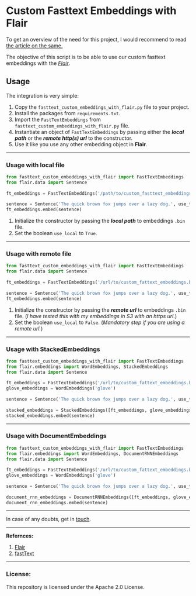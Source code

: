 
  
# Custom Fasttext Embeddings with Flair  
To get an overview of the need for this project, I would recommend to read [the article on the same.](medium) 
  
The objective of this script is to be able to use our custom fasttext embeddings with the *[Flair](https://github.com/zalandoresearch/flair)*.
## Usage  
  
The integration is very simple:

 1. Copy the `fasttext_custom_embeddings_with_flair.py` file to your project. 
 2. Install the packages from `requirements.txt`.
 3. Import the `FastTextEmbeddings` from `fasttext_custom_embeddings_with_flair.py` file.
 4. Instantiate an object of `FastTextEmbeddings` by passing either the ***local path*** or the ***remote http(s) url*** to the constructor. 
 5. Use it like you use any other embedding object in **Flair**.

  ---
### Usage with local file  
  
 ```python 
 from fasttext_custom_embeddings_with_flair import FastTextEmbeddings
 from flair.data import Sentence  
  
ft_embeddings = FastTextEmbeddings('/path/to/custom_fasttext_embeddings.bin', use_local=True)  
  
sentence = Sentence('The quick brown fox jumps over a lazy dog.', use_tokenizer=True)  
ft_embeddings.embed(sentence)  
```

 1. Initialize the constructor by passing the ***local path*** to embeddings `.bin` file. 
 2. Set the boolean `use_local` to `True`. 

  
  ---
### Usage with remote file  
  
 ```python 
from fasttext_custom_embeddings_with_flair import FastTextEmbeddings  
from flair.data import Sentence  
  
ft_embeddings = FastTextEmbeddings('/url/to/custom_fattext_embeddings.bin', use_local=False)  
  
sentence = Sentence('The quick brown fox jumps over a lazy dog.', use_tokenizer=True)  
ft_embeddings.embed(sentence)  
```  

 1. Initialize the constructor by passing the ***remote url*** to embeddings `.bin` file. (*I have tested this with my embeddings in S3 with an https url.*)
 2. Set the boolean `use_local` to `False`. (*Mandatory step if you are using a remote url.*)

  
---
### Usage with StackedEmbeddings  
 ```python 
from fasttext_custom_embeddings_with_flair import FastTextEmbeddings  
from flair.embeddings import WordEmbeddings, StackedEmbeddings  
from flair.data import Sentence  
  
ft_embeddings = FastTextEmbeddings('/url/to/custom_fattext_embeddings.bin', use_local=False)  
glove_embeddings = WordEmbeddings('glove')  
  
sentence = Sentence('The quick brown fox jumps over a lazy dog.', use_tokenizer=True)  
  
stacked_embeddings = StackedEmbeddings([ft_embeddings, glove_embeddings]) 
stacked_embeddings.embed(sentence)  
```  
  
---
### Usage with DocumentEmbeddings  
 ```python 
from fasttext_custom_embeddings_with_flair import FastTextEmbeddings  
from flair.embeddings import WordEmbeddings, DocumentRNNEmbeddings  
from flair.data import Sentence  
  
ft_embeddings = FastTextEmbeddings('/url/to/custom_fattext_embeddings.bin', use_local=True)  
glove_embeddings = WordEmbeddings('glove')  
  
sentence = Sentence('The quick brown fox jumps over a lazy dog.', use_tokenizer=True)  
  
document_rnn_embeddings = DocumentRNNEmbeddings([ft_embeddings, glove_embeddings]) 
document_rnn_embeddings.embed(sentence)  
```  
---    
In case of any doubts, get in [touch](https://www.linkedin.com/in/pranaychandekar/).

  
  
 ---
 **Refernces:**  
  
 1. [Flair](https://github.com/zalandoresearch/flair)
 2. [fastText](https://fasttext.cc/docs/en/python-module.html)
  
---  
  
### License:  
  
This repository is licensed under the Apache 2.0 License.